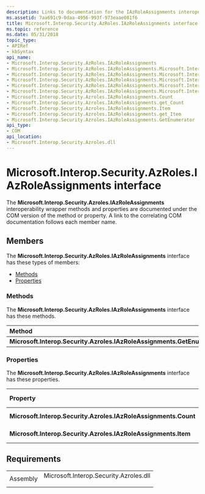 ```yaml
---
description: Links to documentation for the IAzRoleAssignments interoperability wrapper methods and properties.
ms.assetid: 7aa691c9-0daa-4956-993f-973eaae081f6
title: Microsoft.Interop.Security.AzRoles.IAzRoleAssignments interface
ms.topic: reference
ms.date: 05/31/2018
topic_type: 
- APIRef
- kbSyntax
api_name: 
- Microsoft.Interop.Security.AzRoles.IAzRoleAssignments
- Microsoft.Interop.Security.AzRoles.IAzRoleAssignments.Microsoft.Interop.Security.Azroles.IAzRoleAssignments.GetEnumerator
- Microsoft.Interop.Security.AzRoles.IAzRoleAssignments.Microsoft.Interop.Security.Azroles.IAzRoleAssignments.Count
- Microsoft.Interop.Security.AzRoles.IAzRoleAssignments.Microsoft.Interop.Security.Azroles.IAzRoleAssignments.get_Count
- Microsoft.Interop.Security.AzRoles.IAzRoleAssignments.Microsoft.Interop.Security.Azroles.IAzRoleAssignments.Item
- Microsoft.Interop.Security.AzRoles.IAzRoleAssignments.Microsoft.Interop.Security.Azroles.IAzRoleAssignments.get_Item
- Microsoft.Interop.Security.Azroles.IAzRoleAssignments.Count
- Microsoft.Interop.Security.Azroles.IAzRoleAssignments.get_Count
- Microsoft.Interop.Security.Azroles.IAzRoleAssignments.Item
- Microsoft.Interop.Security.Azroles.IAzRoleAssignments.get_Item
- Microsoft.Interop.Security.Azroles.IAzRoleAssignments.GetEnumerator
api_type: 
- COM
api_location: 
- Microsoft.Interop.Security.Azroles.dll
---
```


# Microsoft.Interop.Security.AzRoles.IAzRoleAssignments interface

The **Microsoft.Interop.Security.Azroles.IAzRoleAssignments** interoperability wrapper methods and properties are documented under the COM version of the method or property. A link to the correlating COM documentation follows each member name.

## Members

The **Microsoft.Interop.Security.AzRoles.IAzRoleAssignments** interface has these types of members:

-   [Methods](#methods)
-   [Properties](#properties)

### Methods

The **Microsoft.Interop.Security.AzRoles.IAzRoleAssignments** interface has these methods.



| Method                                                                  | Description                                                                     |
|:------------------------------------------------------------------------|:--------------------------------------------------------------------------------|
| **Microsoft.Interop.Security.Azroles.IAzRoleAssignments.GetEnumerator** | [**IAzRoleAssignments::\_NewEnum**](/windows/desktop/api/Azroles/nf-azroles-iazroleassignments-get__newenum)<br/> |



 

### Properties

The **Microsoft.Interop.Security.AzRoles.IAzRoleAssignments** interface has these properties.



| Property                                                                   | Access type          | Description                                                                         |
|:---------------------------------------------------------------------------|:---------------------|:------------------------------------------------------------------------------------|
| **Microsoft.Interop.Security.Azroles.IAzRoleAssignments.Count**<br/> | Read-only<br/> | [**Count Property of IAzRoleAssignments**](/windows/desktop/api/Azroles/nf-azroles-iazroleassignments-get_count)<br/> |
| **Microsoft.Interop.Security.Azroles.IAzRoleAssignments.Item**<br/>  | Read-only<br/> | [**Item Property of IAzRoleAssignments**](/windows/desktop/api/Azroles/nf-azroles-iazroleassignments-get_item)<br/>   |



 

## Requirements



|                     |                                                                                                                   |
|---------------------|-------------------------------------------------------------------------------------------------------------------|
| Assembly<br/> | <dl> <dt>Microsoft.Interop.Security.Azroles.dll</dt> </dl> |



 

 




